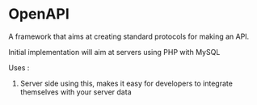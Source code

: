 OpenAPI
=======

A framework that aims at creating standard protocols for making an API.

Initial implementation will aim at servers using PHP with MySQL

Uses : 
  1. Server side using this, makes it easy for developers to integrate themselves with your server data
  
